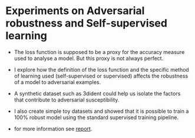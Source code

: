 # Experiments on Adversarial robustness and Self-supervised learning

* The loss function is supposed to be a proxy for the accuracy measure used to analyse a model. But this proxy is not always perfect.

* I explore how the definition of the loss function and the specific method of learning used (self-supervised or supervised) affects the robustness of a model to adversarial examples.

* A synthetic dataset such as 3dident could help us isolate the factors that contribute to adversarial susceptibility. 

* I also create simple toy datasets and showed that it is possible to train a 100\% robust model using the standard supervised training pipeline.

* for more information see [report](https://github.com/kfarivar/Masters_thesis/blob/main/thesis.pdf).

